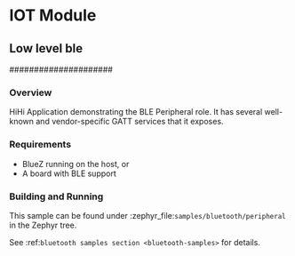 # IOT Module

## Low level ble
#####################

### Overview

HiHi
Application demonstrating the BLE Peripheral role. It has several well-known and
vendor-specific GATT services that it exposes.


### Requirements

* BlueZ running on the host, or
* A board with BLE support

### Building and Running

This sample can be found under :zephyr_file:`samples/bluetooth/peripheral` in the
Zephyr tree.

See :ref:`bluetooth samples section <bluetooth-samples>` for details.
